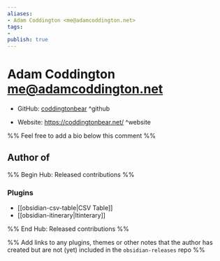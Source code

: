 ```yaml
---
aliases:
- Adam Coddington <me@adamcoddington.net>
tags:
- 
publish: true
---
```


# Adam Coddington <me@adamcoddington.net>

- GitHub: [coddingtonbear](https://github.com/coddingtonbear/) ^github
<!-- - Discord: `@` ^discord-->
- Website: <https://coddingtonbear.net/> ^website
<!-- - [[Publish sites|Publish site]]: ^publish-->

%% Feel free to add a bio below this comment %%


## Author of

%% Begin Hub: Released contributions %%
### Plugins
- [[obsidian-csv-table|CSV Table]]
- [[obsidian-itinerary|Itinterary]]

%% End Hub: Released contributions %%

%% Add links to any plugins, themes or other notes that the author has created but are not (yet) included in the `obsidian-releases` repo %%

<!--
### Unlisted plugins

- 
-->

<!--
### Others

- 
-->

<!--
## Sponsor this author

- [[GitHub sponsors]]: [Sponsor @coddingtonbear on GitHub Sponsors](https://github.com/sponsors/coddingtonbear) ^github-sponsor
- [[Buy me a coffee]]: ^buy-me-a-coffee
- [[PayPal]]: ^paypal
- [[Patreon]]: ^patreon

-->

<!--
## Follow this author

- [[YouTube Channels|On YouTube]]: ^youtube
- Twitter: ^twitter
- ...
-->